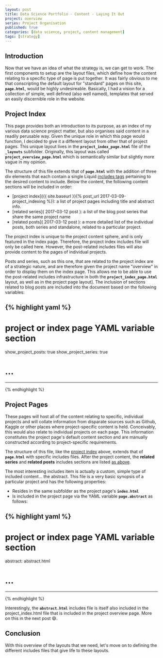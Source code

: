 ```yaml
---
layout: post
title: Data Science Portfolio - Content - Laying It Out
project: overview
series: Project Organisation
published: true
categories: [data science, project, content management]
tags: [strategy]
---
```


## Introduction

Now that we have an idea of what the strategy is, we can get to work. The first components to setup are the layout files, which define how the content relating to a specific type of page is put together. It was fairly obvious to me that conscripting the default layout for "standard" pages on this site, **```page.html```**, would be highly undesireable. Basically, I had a vision for a collection of simple, well defined (also well named), templates that served an easily discernible role in the website.

## Project Index

This page provides both an introduction to its purpose, as an index of my various data science project matter, but also organises said content in a readily perusable way. Given the unique role in which this page would function, I decided to give it a different layout from other that of project pages. This unique layout lives in the **`project_index_page.html`** file of the **`_layouts`** subfolder. Originally, this layout was called **`project_overview_page.html`** which is semantically similar but slightly more vague in my opinion.

The structure of this file extends that of **`page.html`** with the addition of three div elements that each contain a single Liquid [includes tags](http://jekyllrb.com/docs/includes/) pertaining to the desired content to include. Below the content, the following content sections will be included in order:

* [project index]({{ site.baseurl }}{% post_url 2017-03-09-project_indexing %}): a list of project pages including title and abstract info.
* [related series]( 2017-03-12 post ): a list of the blog post series that share the same project name
* [related posts]( 2017-03-12 post ): a more detailed list of the individual posts, both series and standalone, related to a particular project.

The project index is unique to the project content sphere, and is only featured in the index page. Therefore, the project index includes file will only be called here. However, the post-related includes files will also provide content to the pages of individual projects.

Posts and series, such as this one, that are related to the project index are of a strategic nature, and are therefore given the project name "overview" in order to display them on the index page. This allows me to be able to use the post-related includes infrastructure in both the **`project_index_page.html`** layout, as well as in the project page layout]. The inclusion of sections related to blog posts are included into the document based on the following variables:

{% highlight yaml %}
---
# project or index page YAML variable section
show_project_posts: true
show_project_series: true
# ...
---
{% endhighlight %}

## Project Pages 

These pages will host all of the content relating to specific, individual projects and will collate information from disparate sources such as Github, Kaggle or other places where project-specific content is held. Conceivably, this would also relate to individual projects on each page. This information constitutes the project page's default content section and are manually constructed according to project-specific requirements.

The structure of this file, like the [project index](#project-index) above, extends that of **`page.html`** with specific includes files. After the project content, the **related series** and **related posts** includes sections are listed [as above](#project-index).

The most interesting includes item is actually a custom, simple type of included content... the abstract. This file is a very basic synopsis of a particular project and has the following properties:

* Resides in the same subfolder as the project page's **`index.html`**
* Is included in the project page via the YAML variable **`page.abstract`** as follows:

{% highlight yaml %}
---
# project or index page YAML variable section
abstract: abstract.html
# ...
---
{% endhighlight %}

Interestingly, the **`abstract.html`** includes file is itself also included in the project_index.html file that is included in the project overview page. More on this in the next post :smile:. 

## Conclusion

With this overview of the layouts that we need, let's move on to defining the different includes files that give life to these layouts.